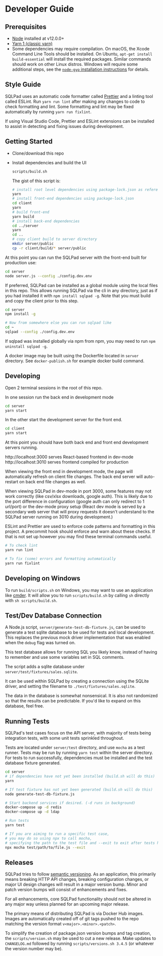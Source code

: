 # Developer Guide

## Prerequisites

- [Node](https://nodejs.org) installed at v12.0.0+
- [Yarn 1 (classic yarn)](https://classic.yarnpkg.com/lang/en/)
- Some dependencies may require compilation. On macOS, the Xcode Command Line Tools should be installed. On Ubuntu, `apt-get install build-essential` will install the required packages. Similar commands should work on other Linux distros. Windows will require some additional steps, see the [`node-gyp` installation instructions](https://github.com/nodejs/node-gyp#installation) for details.

## Style Guide

SQLPad uses an automatic code formatter called [Prettier](https://prettier.io/) and a linting tool called ESLint.
Run `yarn run lint` after making any changes to code to check formatting and lint. Some formatting and lint may be fixed automatically by running `yarn run fixlint`.

If using Visual Studio Code, Prettier and ESLint extensions can be installed to assist in detecting and fixing issues during development.

## Getting Started

- Clone/download this repo
- Install dependencies and build the UI

  ```sh
  scripts/build.sh
  ```

  The gist of this script is:

  ```sh
  # install root level dependencies using package-lock.json as reference
  yarn
  # install front-end dependencies using package-lock.json
  cd client
  yarn
  # build front-end
  yarn build
  # install back-end dependencies
  cd ../server
  yarn
  cd ..
  # copy client build to server directory
  mkdir server/public
  cp -r client/build/* server/public
  ```

At this point you can run the SQLPad server with the front-end built for production use:

```sh
cd server
node server.js --config ./config.dev.env
```

If preferred, SQLPad can be installed as a global module using the local files in this repo. This allows running SQLPad via the cli in any directory, just as if you had installed it with `npm install sqlpad -g`. Note that you must build and copy the client prior to this step.

```sh
cd server
npm install -g

# Now from somewhere else you can run sqlpad like
cd ~
sqlpad --config ./config.dev.env
```

If sqlpad was installed globally via npm from npm, you may need to run `npm uninstall sqlpad -g`.

A docker image may be built using the Dockerfile located in `server` directory. See `docker-publish.sh` for example docker build command.

## Developing

Open 2 terminal sessions in the root of this repo.

In one session run the back end in development mode

```sh
cd server
yarn start
```

In the other start the development server for the front end.

```sh
cd client
yarn start
```

At this point you should have both back end and front end development servers running.

http://localhost:3000 serves React-based frontend in dev-mode  
http://localhost:3010 serves frontend compiled for production

When viewing the front end in development mode, the page will automatically refresh on client file changes. The back end server will auto-restart on back end file changes as well.

When viewing SQLPad in dev-mode in port 3000, some features may not work correctly (like csv/xlsx downloads, google auth). This is likely due to the port difference in configuration (google auth can only redirect to 1 url/port) or the dev-mode proxy setup (React dev mode is served by a secondary web server that will proxy requests it doesn't understand to the SQLPad server running on 3010 during development.)

ESLint and Prettier are used to enforce code patterns and formatting in this project. A precommit hook should enforce and warn about these checks. If that is not set up however you may find these terminal commands useful.

```sh
# To check lint
yarn run lint

# To fix (some) errors and formatting automatically
yarn run fixlint
```

## Developing on Windows

To run `build/scripts.sh` on Windows, you may want to use an application like [cmder](https://cmder.net/). It will allow you to run `scripts/build.sh` by calling `sh` directly with `sh scripts/build.sh`.

## Test/Dev Database Connection

A Node.js script, `server/generate-test-db-fixture.js`, can be used to generate a test sqlite database to be used for tests and local development. This replaces the previous mock driver implementation that was enabled when the `debug` flag was turned on.

This test database allows for running SQL you likely know, instead of having to remember and use some variables set in SQL comments.

The script adds a sqlite database under `server/test/fixtures/sales.sqlite`.

It can be used within SQLPad by creating a connection using the SQLite driver, and setting the filename to `./test/fixtures/sales.sqlite`.

The data in the database is somewhat nonsensical. It is also not randomized so that the results can be predictable. If you'd like to expand on this database, feel free.

## Running Tests

SQLPad's test cases focus on the API server, with majority of tests being integration tests, with some unit tests sprinkled throughout.

Tests are located under `server/test` directory, and use `mocha` as a test runner. Tests may be run by running `yarn test` within the server directory. For tests to run successfully, dependencies must be installed and the test database fixture generated.

```sh
cd server
# if dependencies have not yet been installed (build.sh will do this)
yarn

# If test fixture has not yet been generated (build.sh will do this)
node generate-test-db-fixture.js

# Start backend services if desired. (-d runs in background)
docker-compose up -d redis
docker-compose up -d ldap

# Run tests
yarn test

# If you are aiming to run a specific test case,
# you may do so using npx to call mocha,
# specifying the path to the test file and --exit to exit after tests have run
npx mocha test/path/to/file.js --exit
```

## Releases

SQLPad tries to follow [semantic versioning](https://semver.org/). As an application, this primarily means breaking HTTP API changes, breaking configuration changes, or major UI design changes will result in a major version bump. Minor and patch version bumps will consist of enhancements and fixes.

For all enhancements, core SQLPad functionality should not be altered in any major way unless planned for an upcoming major release.

The primary means of distributing SQLPad is via Docker Hub images. Images are automatically created off of git tags pushed to the repo matching the version format `v<major>.<minor>.<patch>`.

To simplify the creation of package.json version bumps and tag creation, the `scripts/version.sh` may be used to cut a new release. Make updates to `CHANGELOG.md` followed by running `scripts/versions.sh 3.4.5` (or whatever the version number may be).
